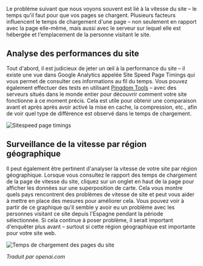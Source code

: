 <!-- Filename: Monitoring_Site_Speed / Display title: Surveillance de la Vitesse du Site -->

Le problème suivant que nous voyons souvent est lié à la vitesse du site – le temps qu'il faut pour que vos pages se chargent. Plusieurs facteurs influencent le temps de chargement d'une page – non seulement en rapport avec la page elle-même, mais aussi avec le serveur sur lequel elle est hébergée et l'emplacement de la personne visitant le site.

## Analyse des performances du site

Tout d'abord, il est judicieux de jeter un œil à la performance du site –
il existe une vue dans Google Analytics appelée Site Speed Page Timings qui
vous permet de consulter ces informations au fil du temps. Vous pouvez également effectuer des tests
en utilisant <a href="https://tools.pingdom.com/"
rel="nofollow noreferrer noopener">Pingdom Tools</a> –
avec des serveurs situés dans le monde entier pour découvrir comment votre site
fonctionne à ce moment précis. Cela est utile pour obtenir une comparaison avant et après
après avoir activé la mise en cache, la compression, etc., afin de voir quel type de différence 
est observé dans le temps de chargement.

![Sitespeed page timings](../../../en/images/performance/monitoring-site-speed.png)

## Surveillance de la vitesse par région géographique

Il peut également être pertinent d'analyser la vitesse de votre site par région géographique. Lorsque vous consultez le rapport des temps de chargement de la page de vitesse du site, cliquez sur un onglet en haut de la page pour afficher les données sur une superposition de carte. Cela vous montre quels pays rencontrent des problèmes de vitesse de site et peut vous aider à mettre en place des mesures pour améliorer cela. Vous pouvez voir à partir de ce graphique qu'il semble y avoir eu un problème avec les personnes visitant ce site depuis l'Espagne pendant la période sélectionnée. Si cela continue à poser problème, il serait important d'enquêter plus avant – surtout si cette région géographique est importante pour votre site web.

![Temps de chargement des pages du site](../../../en/images/performance/monitoring-site-speed-by-country.png)

*Traduit par openai.com*

